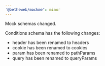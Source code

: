 ```yaml
---
'@betheweb/mockme': minor
---
```


Mock schemas changed.

Conditions schema has the following changes:

- header has been renamed to headers
- cookie has been renamed to cookies
- param has been renamed to pathParams
- query has been renamed to queryParams
